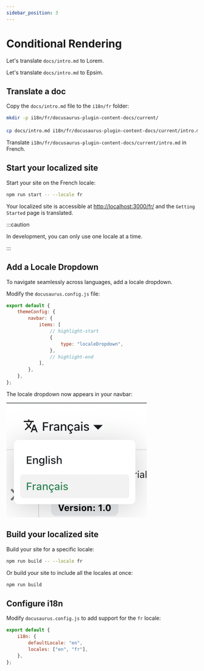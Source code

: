 ```yaml
---
sidebar_position: 3
---
```


# Conditional Rendering

Let's translate `docs/intro.md` to Lorem.

Let's translate `docs/intro.md` to Epsim.

## Translate a doc

Copy the `docs/intro.md` file to the `i18n/fr` folder:

```bash
mkdir -p i18n/fr/docusaurus-plugin-content-docs/current/

cp docs/intro.md i18n/fr/docusaurus-plugin-content-docs/current/intro.md
```

Translate `i18n/fr/docusaurus-plugin-content-docs/current/intro.md` in French.

## Start your localized site

Start your site on the French locale:

```bash
npm run start -- --locale fr
```

Your localized site is accessible at [http://localhost:3000/fr/](http://localhost:3000/fr/) and the `Getting Started` page is translated.

:::caution

In development, you can only use one locale at a time.

:::

## Add a Locale Dropdown

To navigate seamlessly across languages, add a locale dropdown.

Modify the `docusaurus.config.js` file:

```js title="docusaurus.config.js"
export default {
	themeConfig: {
		navbar: {
			items: [
				// highlight-start
				{
					type: "localeDropdown",
				},
				// highlight-end
			],
		},
	},
};
```

The locale dropdown now appears in your navbar:

![Locale Dropdown](./img/localeDropdown.png)

## Build your localized site

Build your site for a specific locale:

```bash
npm run build -- --locale fr
```

Or build your site to include all the locales at once:

```bash
npm run build
```

## Configure i18n

Modify `docusaurus.config.js` to add support for the `fr` locale:

```js title="docusaurus.config.js"
export default {
	i18n: {
		defaultLocale: "en",
		locales: ["en", "fr"],
	},
};
```

